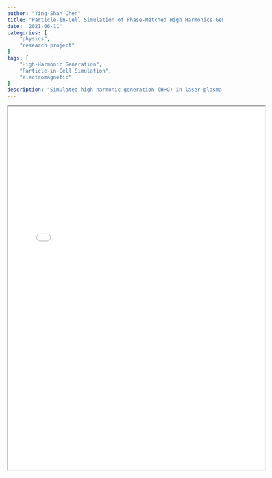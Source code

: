 ```yaml
---
author: "Ying-Shan Chen"
title: "Particle-in-Cell Simulation of Phase-Matched High Harmonics Generation in Highly Ionized Plasmas"
date: '2021-06-11'
categories: [
    "physics",
    "research project"
]
tags: [
    "High-Harmonic Generation",
    "Particle-in-Cell Simulation",
    "electromagnetic"
]
description: "Simulated high harmonic generation (HHG) in laser-plasma using PIC to study phase matching and optimize laser/gas parameters for efficient short-wavelength light sources."
---
```


<p align="center" >
    <iframe class="pdf" src="/self/pdf/projects_physics/HHG/2021_poster.pdf" width="600" height="850"> </iframe>
</p>